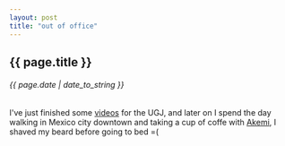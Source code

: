 ```yaml
---
layout: post
title: "out of office"
---
```


## {{ page.title }}
###### {{ page.date | date_to_string }}

I've just finished some [videos](http://www.youtube.com/user/ugjmexico) for the UGJ, and later on I spend the day walking in Mexico city downtown and taking a cup of coffe with [Akemi](http://xakemix.wordpress.com/), I shaved my beard before going to bed =(
